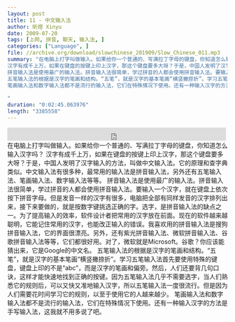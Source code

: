```yaml
---
layout: post
title: 11 - 中文输入法
author: 昕煜 Xinyu
date: 2009-07-20
tags: [上网, 拼音, 聊天, 输入法, ]
categories: ["Language", ]
file: //archive.org/download/slowchinese_201909/Slow_Chinese_011.mp3
summary: "在电脑上打字叫做输入。如果给你一个普通的、写满拉丁字母的键盘，你知道怎么输入汉字吗？
汉字有成千上万，如果在键盘的按键上印上汉字，那这个键盘要多大呀？于是，中国人发明了汉字输入的方法，叫做中文输入法。它的原理和查字典类似。中文输入法有很多种，最常用的输入法是拼音输入法，另外还有五笔输入法、笔画输入法、数字输入法等等。
拼音输入法是使用最广的输入法。拼音输入法很简单，学过拼音的人都会使用拼音输入法。要输入一个汉字，就在键盘上依次按下拼音字母。但是发音一样的汉字有很多，电脑把全部有同样发音的汉字排列出来，接下来要做的，就是按数字键挑选正确的字。选字，是拼音输入法的缺点之一。为了提高输入的效率，软件设计者把常用的汉字放在前面。现在的软件越来越聪明，它能记住常用的汉字，也能改正输入的错误。我喜欢用的拼音输入法是搜狗拼音输入法，它的界面很漂亮。另外，还有紫光拼音输入法、微软拼音输入法、谷歌拼音输入法等等，它们都很好用。对了，微软就是Microsoft。谷歌？你应该能猜出来，它是Google的中文名。
五笔输入法的根据是汉字的笔画和结构。“五笔”，就是汉字的基本笔画“横竖撇捺折”。学习五笔输入法首先要使用特殊的键盘，键盘上印的不是“abc”，而是汉字的笔画和偏旁。然后，人们还要背几句口诀，这样才能快速地找到正确的按键。因为五笔输入法几乎不需要选字，当人们熟悉它的规则后，可以又快又准地输入汉字，所以五笔输入法一度很流行。但是因为人们需要花时间学习它的规则，以至于使用它的人越来越少。
笔画输入法和数字输入法都不是流行的输入法，它们在特殊情况下使用。还有一种输入汉字的方法是手写输入法，这我就不用多说了吧。
 
"
duration: "0:02:45.063976"
length: "3385558"
---
```


<iframe src="https://archive.org/embed/slowchinese_201909/Slow_Chinese_011.mp3" width="500" height="30" frameborder="0" webkitallowfullscreen="true" mozallowfullscreen="true" allowfullscreen></iframe>
在电脑上打字叫做输入。如果给你一个普通的、写满拉丁字母的键盘，你知道怎么输入汉字吗？
汉字有成千上万，如果在键盘的按键上印上汉字，那这个键盘要多大呀？于是，中国人发明了汉字输入的方法，叫做中文输入法。它的原理和查字典类似。中文输入法有很多种，最常用的输入法是拼音输入法，另外还有五笔输入法、笔画输入法、数字输入法等等。
拼音输入法是使用最广的输入法。拼音输入法很简单，学过拼音的人都会使用拼音输入法。要输入一个汉字，就在键盘上依次按下拼音字母。但是发音一样的汉字有很多，电脑把全部有同样发音的汉字排列出来，接下来要做的，就是按数字键挑选正确的字。选字，是拼音输入法的缺点之一。为了提高输入的效率，软件设计者把常用的汉字放在前面。现在的软件越来越聪明，它能记住常用的汉字，也能改正输入的错误。我喜欢用的拼音输入法是搜狗拼音输入法，它的界面很漂亮。另外，还有紫光拼音输入法、微软拼音输入法、谷歌拼音输入法等等，它们都很好用。对了，微软就是Microsoft。谷歌？你应该能猜出来，它是Google的中文名。
五笔输入法的根据是汉字的笔画和结构。“五笔”，就是汉字的基本笔画“横竖撇捺折”。学习五笔输入法首先要使用特殊的键盘，键盘上印的不是“abc”，而是汉字的笔画和偏旁。然后，人们还要背几句口诀，这样才能快速地找到正确的按键。因为五笔输入法几乎不需要选字，当人们熟悉它的规则后，可以又快又准地输入汉字，所以五笔输入法一度很流行。但是因为人们需要花时间学习它的规则，以至于使用它的人越来越少。
笔画输入法和数字输入法都不是流行的输入法，它们在特殊情况下使用。还有一种输入汉字的方法是手写输入法，这我就不用多说了吧。
 
